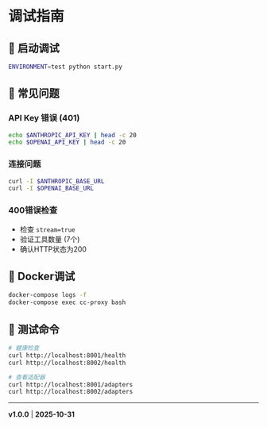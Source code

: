# 调试指南

## 🚀 启动调试

```bash
ENVIRONMENT=test python start.py
```

## 🔧 常见问题

### API Key 错误 (401)
```bash
echo $ANTHROPIC_API_KEY | head -c 20
echo $OPENAI_API_KEY | head -c 20
```

### 连接问题
```bash
curl -I $ANTHROPIC_BASE_URL
curl -I $OPENAI_BASE_URL
```

### 400错误检查
- 检查 `stream=true`
- 验证工具数量 (7个)
- 确认HTTP状态为200

## 🐛 Docker调试

```bash
docker-compose logs -f
docker-compose exec cc-proxy bash
```

## 📝 测试命令

```bash
# 健康检查
curl http://localhost:8001/health
curl http://localhost:8002/health

# 查看适配器
curl http://localhost:8001/adapters
curl http://localhost:8002/adapters
```

---

**v1.0.0** | **2025-10-31**